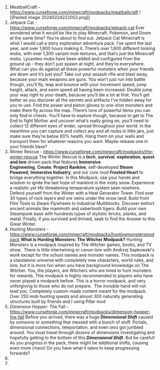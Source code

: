 1. MeatballCraft - https://www.curseforge.com/minecraft/modpacks/meatballcraft
   ![[Pasted image 20240224222052.png]]
2. Jetpack Cat - https://www.curseforge.com/minecraft/modpacks/jetpack-cat
   Ever wondered what it would be like to play Minecraft, Pokemon, and Doom at the same time? You’re about to find out. Jetpack Cat Minecraft is what I would call a story exploration adventure pack. I’ve spent the last year, and over 1,800 hours making it. There’s over 1,600 different looking mobs, with over 1,300 variant mob textures, and that’s just the Minecraft mobs. Lycanites mobs have been added and configured from the ground up - they don’t just spawn at night, and they’re everywhere. What can you do against all these powerful monsters when your friends are down and it’s just you? Take out your assault rifle and blast away, because your main weapons are guns. You won’t just run into battle though, you’ll fly, leap and bounce with your movement speed, jump height, attack, and swim speed all having been increased. Double jump your way right to your death, because you’ll die a lot at first. You’ll get better as you discover all the secrets and artifacts I've hidden away for you to use. Find the power and piston gloves to one-shot monsters and make them fly across the map. There’s tons of powerful items you can only find in chests. You’ll have to explore though, because to get to The End to fight Mother and uncover what’s really going on, you’ll need to collect 12 different eyes of ender, spread throughout your world. In the meantime you can capture and collect any and all mobs in little jars, just make sure they’re below 60% health. Hang them on your walls and transport them for whatever reasons you want. Maybe release one in your friends base? 
3. Winter Rescue - https://www.curseforge.com/minecraft/modpacks/the-winter-rescue
   The Winter Rescue is a **tech**, **survival**, **exploration**, **quest and lore** driven pack that features **Immersive Engineering**, **Create**, **Project Rankine**, self-developed **Steam Powered**, **Immersive Industry**, and our core mod **Frosted Heart** to bridge everything together.
   In this Modpack, use your hands and wisdom to ignite the last hope of mankind in the misty snow. Experience a realistic yet life-threatening temperature system seen nowhere. Defend yourself from the Winter with a Heat Generator Tower. Find over 30 types of rock layers and ore veins under the snow land. Build from Flint Tools to Steam Flywheels to Industrial Multiblocks. Discover extinct ancient animals like mammoth and sabertooth tigers. Build your own Steampunk base with hundreds types of stylistic bricks, planks, and metal. Finally, if you survived and thrived, seek to find the Answer to this Great Winter.
4.  Hunting Monsters - https://www.curseforge.com/minecraft/modpacks/huntingmonstersmodpack
   **What is Hunting Monsters: The Witcher Modpack?**
   Hunting Monsters is a modpack inspired by The Witcher games, books, and TV show.  There is little intertwining or canon lore with Andrzej Sapkowski's work except for the school names and monster names. This modpack is a standalone universe with completely new characters, world rules, and lore, but it is more fun when you have background knowledge on The Witcher. You, the players, are Witchers who are hired to hunt monsters for rewards. This modpack is highly recommended to players who have never played a modpack before. This is a horror modpack, and very unforgiving to those who do not prepare.  The invisible hand will not lead you. Completely custom-made content meant for the modpack. Over 250 mob hunting quests and almost 300 naturally generating structures built by friends and I using Pillar mod
5.  Dimension Hopper: The Fall - https://www.curseforge.com/minecraft/modpacks/dimension-hopper-the-fall
   Before you arrived, there was a huge _**Dimensional Shift**_ caused by _someone_ or _something_ that messed with a bunch of stuff. Portals, dimensional connections, teleportation, and even _ores_ got jumbled around. You must travel through dozens of dimensions investigating and hopefully getting to the bottom of this _**Dimensional Shift**_. But be careful! As you progress in the pack, there might be additional shifts, causing even more chaos! Do you have what it takes to keep progressing forwards?
6.  
7. 